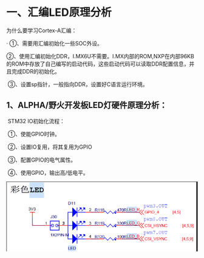 # 一、汇编LED原理分析

为什么要学习Cortex-A汇编：

·   ①、需要用汇编初始化一些SOC外设。

​    ②、使用汇编初始化DDR，I.MX6U不需要。I.MX内部的ROM,NXP在内部96KB的ROM中存放了自己编写的启动代码，这些启动代码可以读取DDR配置信息，并且完成DDR的初始化。

​    ③、设置sp指针，一般指向DDR，设置好C语言运行环境。

##   1、ALPHA/野火开发板LED灯硬件原理分析：

​    STM32 IO初始化流程：

​    ①、使能GPIO时钟。

​    ②、设置IO复用，将其复用为GPIO

​    ③、配置GPIO的电气属性。

​    ④、使用GPIO，输出高/低电平。

![image-20231201200839836](笔记.assets/image-20231201200839836.png)